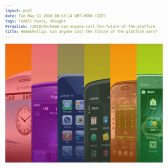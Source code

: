 ```yaml
---
layout: post
date: Tue May 11 2010 08:53:14 GMT-0500 (CDT)
tags: Tumblr Posts, thought
Permalink: /2010/05/hmmm-can-anyone-call-the-future-of-the-platform
title: Hmmm&hellip; Can anyone call the future of the platform wars?
---
```


![](/public/assets/tumblr/tumblr_l29d8q24mW1qa4klho1_1280.jpg)
